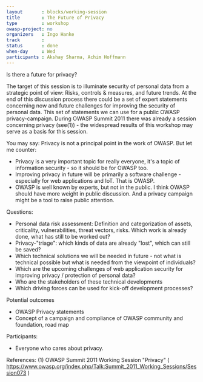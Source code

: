 ```yaml
---
layout       : blocks/working-session
title        : The Future of Privacy
type         : workshop
owasp-project: no
organizers   : Ingo Hanke
track        :
status       : done
when-day     : Wed
participants : Akshay Sharma, Achim Hoffmann
---
```


Is there a future for privacy?

The target of this session is to illuminate security of personal data from a strategic point of view:
Risks, controls & measures, and future trends.
At the end of this discussion process there could be a set of expert statements concerning now and future 
challenges for improving the security of personal data. 
This set of statements we can use for a public OWASP privacy-campaign.
During OWASP Summit 2011 there was already a session concerning privacy (see(1)) - the widespread results of
this workshop may serve as a basis for this session.

You may say: Privacy is not a principal point in the work of OWASP. But let me counter:
- Privacy is a very important topic for really everyone, it's a topic of information security - so it should be for OWASP too.
- Improving privacy in future will be primarily a software challenge - especially for web applications and IoT. That is OWASP.
- OWASP is well known by experts, but not in the public. I think OWASP should have more weight in public discussion. And a privacy campaign might be a tool to raise public attention.

Questions:
- Personal data risk assessment: Definition and categorization of assets, criticality, vulnerabilities, threat vectors, risks.
  Which work is already done, what has still to be worked out?
- Privacy-"triage": which kinds of data are already "lost", which can still be saved?
- Which technical solutions we will be needed in future - not what is technical possible but what is needed 
  from the viewpoint of individuals?
- Which are the upcoming challenges of web application security for improving privacy / protection of personal data?
- Who are the stakeholders of these technical developments
- Which driving forces can be used for kick-off development processes?


Potential outcomes
- OWASP Privacy statements
- Concept of a campaign and compliance of OWASP community and foundation, road map

Participants:
- Everyone who cares about privacy.

References:
(1) OWASP Summit 2011 Working Session "Privacy" ( https://www.owasp.org/index.php/Talk:Summit_2011_Working_Sessions/Session073 )
